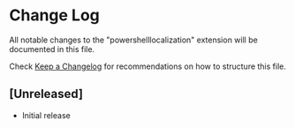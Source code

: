 # Change Log

All notable changes to the "powershelllocalization" extension will be documented in this file.

Check [Keep a Changelog](http://keepachangelog.com/) for recommendations on how to structure this file.

## [Unreleased]

- Initial release